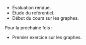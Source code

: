 * Évaluation rendue.
* Étude du référentiel.
* Début du cours sur les graphes.

Pour la prochaine fois :

* Premier exercice sur les graphes.
